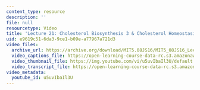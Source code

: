 ```yaml
---
content_type: resource
description: ''
file: null
resourcetype: Video
title: 'Lecture 21: Cholesterol Biosynthesis 3 & Cholesterol Homeostasis 1'
uid: e9619c51-6da3-9ce1-b09e-a77967a721d3
video_files:
  archive_url: https://archive.org/download/MIT5.08JS16/MIT5_08JS16_Lecture_21_300k.mp4
  video_captions_file: https://open-learning-course-data-rc.s3.amazonaws.com/5-08j-biological-chemistry-ii-spring-2016/883eee951f1d50fa858fd4fcb9e67882_u5uvIbaIl3U.vtt
  video_thumbnail_file: https://img.youtube.com/vi/u5uvIbaIl3U/default.jpg
  video_transcript_file: https://open-learning-course-data-rc.s3.amazonaws.com/5-08j-biological-chemistry-ii-spring-2016/b2e6e92571e5ef32e3253a26af889d65_u5uvIbaIl3U.pdf
video_metadata:
  youtube_id: u5uvIbaIl3U
---
```

